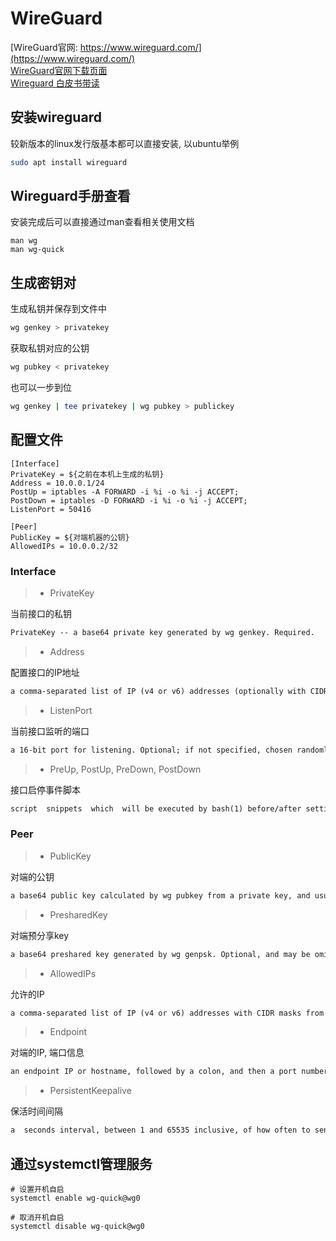 # WireGuard

[WireGuard官网: https://www.wireguard.com/](https://www.wireguard.com/)  
[WireGuard官网下载页面](https://www.wireguard.com/install/)  
[Wireguard 白皮书带读](https://www.zhihu.com/column/c_1498091755665240064)

## 安装wireguard

较新版本的linux发行版基本都可以直接安装, 以ubuntu举例

``` bash
sudo apt install wireguard
```

## Wireguard手册查看

安装完成后可以直接通过man查看相关使用文档

```
man wg
man wg-quick
```

## 生成密钥对

生成私钥并保存到文件中
``` bash
wg genkey > privatekey
```

获取私钥对应的公钥
``` bash
wg pubkey < privatekey
```

也可以一步到位
``` bash
wg genkey | tee privatekey | wg pubkey > publickey
```

## 配置文件

```
[Interface]
PrivateKey = ${之前在本机上生成的私钥}
Address = 10.0.0.1/24
PostUp = iptables -A FORWARD -i %i -o %i -j ACCEPT;
PostDown = iptables -D FORWARD -i %i -o %i -j ACCEPT;
ListenPort = 50416

[Peer]
PublicKey = ${对端机器的公钥}
AllowedIPs = 10.0.0.2/32
```

### Interface

> - PrivateKey  

当前接口的私钥  
``` txt
PrivateKey -- a base64 private key generated by wg genkey. Required.
```

> - Address

配置接口的IP地址
``` txt
a comma-separated list of IP (v4 or v6) addresses (optionally with CIDR masks) to be  assigned  to  the interface. May be specified multiple times.
```

> - ListenPort

当前接口监听的端口
``` txt
a 16-bit port for listening. Optional; if not specified, chosen randomly.
```

> - PreUp,  PostUp,  PreDown,  PostDown

接口启停事件脚本
``` txt
script  snippets  which  will be executed by bash(1) before/after setting up/tearing down the interface, most commonly used to configure custom DNS options or firewall rules.  The  special string `%i' is expanded to INTERFACE. Each one may be specified multiple times, in which case the commands are executed in order.
```

### Peer

> - PublicKey

对端的公钥
``` txt
a base64 public key calculated by wg pubkey from a private key, and usually transmitted out of band to the author of the configuration file. Required.
```

> - PresharedKey

对端预分享key
``` txt
a base64 preshared key generated by wg genpsk. Optional, and may be omitted. This option  adds  an additional  layer of symmetric-key cryptography to be mixed into the already existing public-key cryptography, for post-quantum resistance.
```

> - AllowedIPs

允许的IP
``` txt
a comma-separated list of IP (v4 or v6) addresses with CIDR masks from which  incoming  traffic  for this peer is allowed and to which outgoing traffic for this peer is directed. The catch-all 0.0.0.0/0 may be specified for matching all IPv4 addresses, and ::/0 may be specified for matching all IPv6 addresses. May be specified multiple times.
```

> - Endpoint

对端的IP, 端口信息
``` txt
an endpoint IP or hostname, followed by a colon, and then a port number. This endpoint will be updated automatically to the most recent source IP address and port of correctly authenticated packets from the peer.  Optional.
```

> - PersistentKeepalive

保活时间间隔
``` txt
a  seconds interval, between 1 and 65535 inclusive, of how often to send an authenticated empty packet to the peer for the purpose of keeping a stateful firewall or NAT mapping valid persistently. For ex-ample,  if the interface very rarely sends traffic, but it might at anytime receive traffic from a peer, and it is behind NAT, the interface might benefit from having a persistent keepalive interval of 25 seconds. If set to 0  or "off", this option is disabled. By default or when unspecified, this option is off. Most users will not need this. Optional.
```

## 通过systemctl管理服务 

```
# 设置开机自启
systemctl enable wg-quick@wg0

# 取消开机自启
systemctl disable wg-quick@wg0
```

